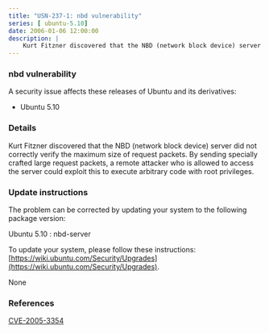 ```yaml
---
title: "USN-237-1: nbd vulnerability"
series: [ ubuntu-5.10]
date: 2006-01-06 12:00:00
description: |
    Kurt Fitzner discovered that the NBD (network block device) server did not correctly verify the maximum size of request packets. By sending specially crafted large request packets, a remote attacker who is allowed to access the server could exploit this to execute arbitrary code with root privileges.
--- 
```

 
 


### nbd vulnerability

A security issue affects these releases of Ubuntu and its derivatives:

* Ubuntu 5.10

### Details

Kurt Fitzner discovered that the NBD (network block device) server did not correctly verify the maximum size of request packets. By sending specially crafted large request packets, a remote attacker who is allowed to access the server could exploit this to execute arbitrary code with root privileges.

### Update instructions

The problem can be corrected by updating your system to the following package version:

Ubuntu 5.10
 : nbd-server 

To update your system, please follow these instructions: [https://wiki.ubuntu.com/Security/Upgrades](https://wiki.ubuntu.com/Security/Upgrades).

None

### References

 
 [CVE-2005-3354](http://people.ubuntu.com/~ubuntu-security/cve/CVE-2005-3354)
 

